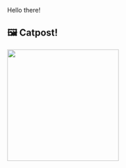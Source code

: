 Hello there!



## 🖼️ Catpost!

<sub>
    <img src="https://cdn2.thecatapi.com/images/bjk.jpg" height="256">
</sub>

